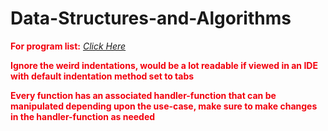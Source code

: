 <style>
	p {
	animation: color-change 1s infinite;
	}

	@keyframes color-change {
	0% { color: red; }
	50% { color: blue; }
	100% { color: red; }
	}
</style>

# **Data-Structures-and-Algorithms**
**For program list:** [*Click Here*](Program%20List/List.txt)

**Ignore the weird indentations, would be a lot readable if viewed in an IDE with default indentation method set to tabs**

**Every function has an associated handler-function that can be manipulated depending upon the use-case, make sure to make changes in the handler-function as needed**

